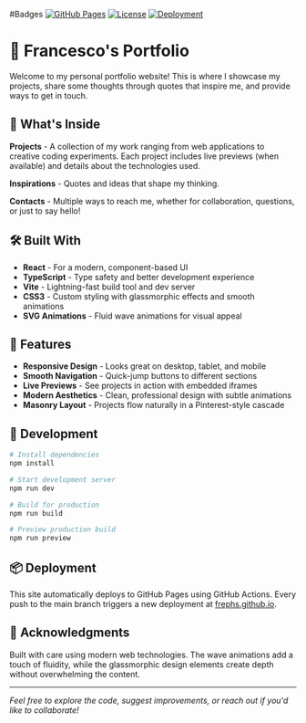 #Badges
[![GitHub Pages](https://img.shields.io/github/deployments/frephs/frephs.github.io/production?label=GitHub%20Pages&logo=github)](https://frephs.github.io)
[![License](https://img.shields.io/github/license/frephs/frephs.github.io)](https://github.com/frephs/frephs.github.io/blob/main/LICENSE)
[![Deployment](https://img.shields.io/github/deployments/frephs/frephs.github.io/production?label=Deployment&logo=github)](https://frephs.github.io)

# 👋 Francesco's Portfolio

Welcome to my personal portfolio website! This is where I showcase my projects, share some thoughts through quotes that inspire me, and provide ways to get in touch.

## 🌟 What's Inside

**Projects** - A collection of my work ranging from web applications to creative coding experiments. Each project includes live previews (when available) and details about the technologies used.

**Inspirations** - Quotes and ideas that shape my thinking.

**Contacts** - Multiple ways to reach me, whether for collaboration, questions, or just to say hello!

## 🛠 Built With

- **React** - For a modern, component-based UI
- **TypeScript** - Type safety and better development experience
- **Vite** - Lightning-fast build tool and dev server
- **CSS3** - Custom styling with glassmorphic effects and smooth animations
- **SVG Animations** - Fluid wave animations for visual appeal

## 🎨 Features

- **Responsive Design** - Looks great on desktop, tablet, and mobile
- **Smooth Navigation** - Quick-jump buttons to different sections
- **Live Previews** - See projects in action with embedded iframes
- **Modern Aesthetics** - Clean, professional design with subtle animations
- **Masonry Layout** - Projects flow naturally in a Pinterest-style cascade

## 🚀 Development

```bash
# Install dependencies
npm install

# Start development server
npm run dev

# Build for production
npm run build

# Preview production build
npm run preview
```

## 📦 Deployment

This site automatically deploys to GitHub Pages using GitHub Actions. Every push to the main branch triggers a new deployment at [frephs.github.io](https://frephs.github.io).

## 💝 Acknowledgments

Built with care using modern web technologies. The wave animations add a touch of fluidity, while the glassmorphic design elements create depth without overwhelming the content.

---

_Feel free to explore the code, suggest improvements, or reach out if you'd like to collaborate!_
